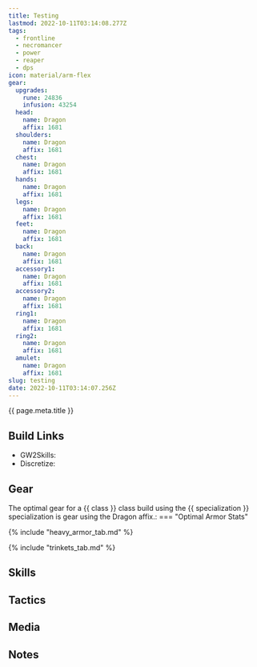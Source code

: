 ```yaml
---
title: Testing
lastmod: 2022-10-11T03:14:08.277Z
tags:
  - frontline
  - necromancer
  - power
  - reaper
  - dps
icon: material/arm-flex
gear:
  upgrades:
    rune: 24836
    infusion: 43254
  head:
    name: Dragon
    affix: 1681
  shoulders:
    name: Dragon
    affix: 1681
  chest:
    name: Dragon
    affix: 1681
  hands:
    name: Dragon
    affix: 1681
  legs:
    name: Dragon
    affix: 1681
  feet:
    name: Dragon
    affix: 1681
  back:
    name: Dragon
    affix: 1681
  accessory1:
    name: Dragon
    affix: 1681
  accessory2:
    name: Dragon
    affix: 1681
  ring1:
    name: Dragon
    affix: 1681
  ring2:
    name: Dragon
    affix: 1681
  amulet:
    name: Dragon
    affix: 1681
slug: testing
date: 2022-10-11T03:14:07.256Z
---
```


{{ page.meta.title }}

## Build Links
* GW2Skills:
* Discretize: 

## Gear
The optimal gear for a {{ class }} class build using the {{ specialization }} specialization is gear using the Dragon affix.:
=== "Optimal Armor Stats"

{% include "heavy_armor_tab.md" %}
	
{% include "trinkets_tab.md" %}

## Skills
## Tactics
## Media
## Notes

<script async src="https://unpkg.com/armory-embeds@^0.x.x/armory-embeds.js"></script> 

